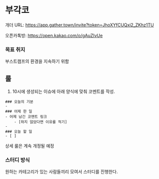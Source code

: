 # 부각코

개더 URL: https://app.gather.town/invite?token=JhoXYfCUQxi2_ZKhz1TU

오픈카톡방: https://open.kakao.com/o/gAuZIvUe
### 목표 취지
부스트캠프의 환경을 지속하기 위함
## 룰
1. 10시에 생성되는 이슈에 아래 양식에 맞춰 코멘트를 작성.
```
### 오늘의 기분
- 
### 어제 한 일
- 어제 남긴 코멘트 링크
    - [하지 않았다면 이유를 적기]
-
### 오늘 할 일
- [ ] 
```
상세 룰은 계속 개정될 예정

### 스터디 방식
원하는 카테고리가 있는 사람들끼리 모여서 스터디를 진행한다.
